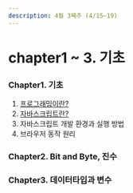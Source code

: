 ```yaml
---
description: 4월 3째주 (4/15~19)
---
```


# chapter1 ~ 3. 기초

### Chapter1. 기초

1. [프로그래밍이란?](1.1-1.md)
2. [자바스크립트란?](1.1-2.md)
3. 자바스크립트 개발 환경과 실행 방법
4. 브라우저 동작 원리

### Chapter2. Bit and Byte, 진수

### Chapter3. 데이터타입과 변수 



